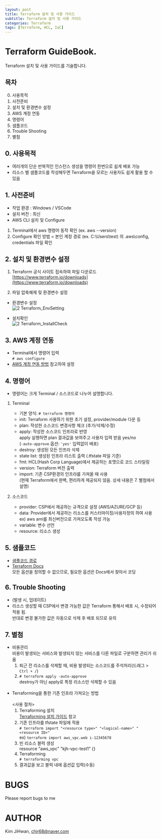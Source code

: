```yaml
---
layout: post
title: Terraform 설치 및 사용 가이드
subtitle: Terraform 설치 및 사용 가이드
categories: Terraform
tags: [Terraform, HCL, IaC]
---  
```



# Terraform GuideBook.
Terraform 설치 및 사용 가이드를 기술합니다.

## 목차
0. 사용목적
1. 사전준비
2. 설치 및 환경변수 설정
3. AWS 계정 연동
4. 명령어
5. 샘플코드
6. Trouble Shooting
7. 별첨

## 0. 사용목적
- 여러개의 단순 반복적인 인스턴스 생성을 명령어 한번으로 쉽게 배포 가능
- 리소스 별 샘플코드를 작성해두면 Terraform을 모르는 사용자도 쉽게 활용 할 수 있음

## 1. 사전준비
- 작업 환경 : Windows / VSCode
- 설치 버전 : 최신
- AWS CLI 설치 및 Configure <br>
1. Terminal에서 aws 명령어 동작 확인 (ex. aws --version)
2. Configure 확인 방법 = 본인 계정 경로 (ex. C:\Users\test) 의 .aws\config, credentials 파일 확인

## 2. 설치 및 환경변수 설정 <br>
1. Terraform 공식 사이트 접속하여 파일 다운로드 <br>
[https://www.terraform.io/downloads](https://www.terraform.io/downloads)

2. 파일 압축해제 및 환경변수 설정 <br>

- 환경변수 설정 <br> 
![2 Terraform_EnvSetting](https://github.com/Wins-Cloud-MSP/Wins-Cloud-MSP.github.io/assets/43061391/1dda5026-49ab-4ddb-96f2-aa31f7d94e7e)

- 설치확인 <br>
![2 Terraform_InstallCheck](https://github.com/Wins-Cloud-MSP/Wins-Cloud-MSP.github.io/assets/43061391/30f232a6-8c20-4b16-9db8-23efe9ac379e)

## 3. AWS 계정 연동
-  Terminal에서 명령어 입력 <br>
`# aws configure`
- [AWS 계정 연동 방법](https://kimjingo.tistory.com/209) 참고하여 설정

## 4. 명령어
- 명령어는 크게 Terminal / 소스코드로 나누어 설명합니다.
1. Terminal
   - 기본 양식: `# terraform 명령어`
   - init: Terraform 사용하기 위한 초기 설정, provider/module 다운 등
   - plan: 작성한 소스코드 변경사항 체크 (추가/삭제/수정)
   - apply: 작성한 소스코드 인프라로 반영 <br>
   apply 실행하면 plan 결과값을 보여주고 사용자 입력 받음 yes/no <br>
   (`-auto-approve` 옵션: `'yes'` 입력없이 배포) <br>
   - destroy: 생성된 모든 인프라 삭제
   - state list: 생성된 인프라 리스트 출력 (.tfstate 파일 기준)
   - fmt: HCL(Hash Corp Language)에서 제공하는 포맷으로 코드 스타일링
   - version: Terraform 버전 출력
   - import: 기존 CSP환경의 인프라를 가져올 때 사용 <br>
   (현재 Terraform에서 완벽, 편리하게 제공되지 않음. 상세 내용은 7. 별첨에서 설명)

2. 소스코드
   - provider: CSP에서 제공하는 규격으로 설정 (AWS/AZURE/GCP 등)
   - data: Provider에서 제공하는 리소스를 커스터마이징/사용자정의 하여 사용 <br>
   ex) aws ami를 최신버전으로 가져오도록 작성 가능
   - variable: 변수 선언
   - resource: 리소스 생성

## 5. 샘플코드
- [샘플코드 경로]([https://github.com/chjr68/Terraform/tree/master/source](https://github.com/Wins-Cloud-MSP/Wins-Cloud-MSP.github.io/tree/master/_source/Terraform))
- [Terraform Docs](https://registry.terraform.io/providers/hashicorp/aws/latest/docs/resources/instance) <br>
모든 옵션을 정의할 수 없으므로, 필요한 옵션은 Docs에서 찾아서 코딩

## 6. Trouble Shooting
- (발생 시, 업데이트)
- 리소스 생성할 때 CSP에서 변경 가능한 값은 Terraform 통해서 배포 시, 수정되어 적용 됨. <br>
반대로 변경 불가한 값은 자동으로 삭제 후 배포 되므로 유의

## 7. 별첨
- 비용관리 <br>
비용이 발생되는 서비스와 발생되지 않는 서비스를 다른 파일로 구분하면 관리가 쉬움
  1. 퇴근 전 리소스를 삭제할 때, 비용 발생되는 소스코드를 주석처리(드래그 > `Ctrl + /`)
  2. `# terraform apply -auto-approve` <br>
  destroy가 아닌 apply로 특정 리소스만 삭제할 수 있음
   &nbsp; <br><br>
- Terraforming을 통한 기존 인프라 가져오는 방법 <br>
   &nbsp; <br>
   <사용 절차> <br>
   1. Terraforming 설치 <br>
   [Terraforming 설치 가이드](https://honglab.tistory.com/207) 참고
   2. 기존 인프라를 tfstate 파일에 적용 <br>
   `# terraform import "<resource type>" "<logical-name>" "<resource ID>"` <br>
   ex) `terraform import aws_vpc.web i-12345678`
   3. 빈 리소스 블럭 생성 <br>
   resource "aws_vpc" "kjh-vpc-test1" {}
   4. Terraforming <br>
    `# terraforming vpc`
   5. 결과값을 보고 블럭 내에 옵션값 입력(수동)

# BUGS
Please report bugs to me

# AUTHOR
Kim JiHwan, <chjr68@naver.com>

